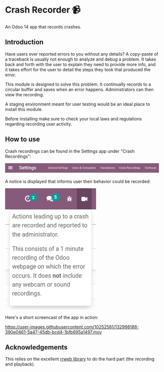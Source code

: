 # Crash Recorder 📹
An Odoo 14 app that records crashes.

## Introduction
Have users ever reported errors to you without any details? A copy-paste of a traceback is usually not enough to analyze and debug a problem. It takes back and forth with the user to explain they need to provide more info, and it takes effort for the user to detail the steps they took that produced the error.

This module is designed to solve this problem. It continually records to a circular buffer and saves when an error happens. Administrators can then view the recording. 

A staging environment meant for user testing would be an ideal place to install this module.

Before installing make sure to check your local laws and regulations regarding recording user activity.

## How to use

Crash recordings can be found in the Settings app under "Crash Recordings":

![Crash Recordings in Settings app](/media/settings.png)

A notice is displayed that informs user their behavior could be recorded:

![Recording notice](/media/notice.png)

Here's a short screencast of the app in action:

https://user-images.githubusercontent.com/10252581/132998188-390e0461-5a47-45db-bcd4-1bfb695a1497.mov

## Acknowledgements
This relies on the excellent [rrweb library](https://www.rrweb.io) to do the hard part (the recording and playback).
